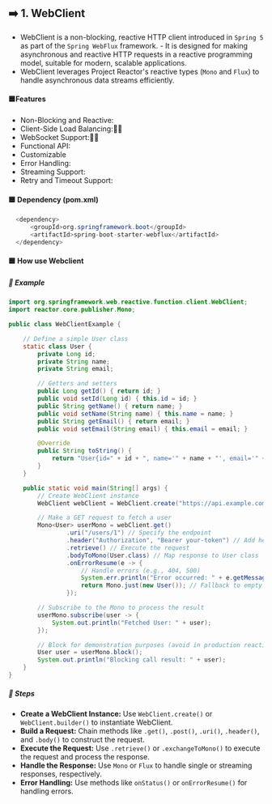 ## ➡️ 1. WebClient

- WebClient is a non-blocking, reactive HTTP client introduced in `Spring 5` as part of the `Spring WebFlux` framework. - It is designed for making asynchronous and reactive HTTP requests in a reactive programming model, suitable for modern, scalable applications.
- WebClient leverages Project Reactor's reactive types (`Mono` and `Flux`) to handle asynchronous data streams efficiently.

#### 🟦Features

- Non-Blocking and Reactive:
- Client-Side Load Balancing:🔴🔴
- WebSocket Support:🔴🔴
- Functional API:
- Customizable
- Error Handling:
- Streaming Support:
- Retry and Timeout Support:

#### 🟦 Dependency (pom.xml)

```java
  <dependency>
      <groupId>org.springframework.boot</groupId>
      <artifactId>spring-boot-starter-webflux</artifactId>
  </dependency>
```

#### 🟦 How use Webclient

##### 🔵 Example

```java
import org.springframework.web.reactive.function.client.WebClient;
import reactor.core.publisher.Mono;

public class WebClientExample {

    // Define a simple User class
    static class User {
        private Long id;
        private String name;
        private String email;

        // Getters and setters
        public Long getId() { return id; }
        public void setId(Long id) { this.id = id; }
        public String getName() { return name; }
        public void setName(String name) { this.name = name; }
        public String getEmail() { return email; }
        public void setEmail(String email) { this.email = email; }

        @Override
        public String toString() {
            return "User{id=" + id + ", name='" + name + "', email='" + email + "'}";
        }
    }

    public static void main(String[] args) {
        // Create WebClient instance
        WebClient webClient = WebClient.create("https://api.example.com");

        // Make a GET request to fetch a user
        Mono<User> userMono = webClient.get()
                .uri("/users/1") // Specify the endpoint
                .header("Authorization", "Bearer your-token") // Add headers if needed
                .retrieve() // Execute the request
                .bodyToMono(User.class) // Map response to User class
                .onErrorResume(e -> {
                    // Handle errors (e.g., 404, 500)
                    System.err.println("Error occurred: " + e.getMessage());
                    return Mono.just(new User()); // Fallback to empty User
                });

        // Subscribe to the Mono to process the result
        userMono.subscribe(user -> {
            System.out.println("Fetched User: " + user);
        });

        // Block for demonstration purposes (avoid in production reactive apps)
        User user = userMono.block();
        System.out.println("Blocking call result: " + user);
    }
}

```

##### 🔵 Steps

- **Create a WebClient Instance:** Use `WebClient.create()` or `WebClient.builder()` to instantiate WebClient.
- **Build a Request:** Chain methods like `.get()`, `.post()`, `.uri()`, `.header()`, and `.body()` to construct the request.
- **Execute the Request:** Use `.retrieve()` or `.exchangeToMono()` to execute the request and process the response.
- **Handle the Response:** Use `Mono` or `Flux` to handle single or streaming responses, respectively.
- **Error Handling:** Use methods like `onStatus()` or `onErrorResume()` for handling errors.
